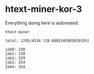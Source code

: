 # htext-miner-kor-3

Everything doing here is automated.

```
htext-miner

total: 1295/4514 (28.688524590163933%)

job0: 230
job1: 228
job2: 329
job3: 254
job4: 254
```
